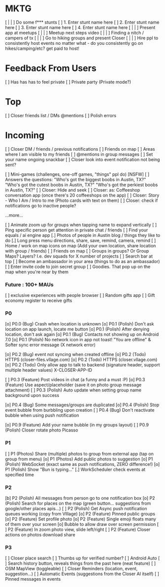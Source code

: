 
# MKTG

 [ | | ] Do some f*** stunts
    [ ] 1. Enter stunt name here
    [ ] 2. Enter stunt name here
    [ ] 3. Enter stunt name here
    [ ] 4. Enter stunt name here
 [ | | ] Present app at meetups
 [ | | ] Meetup next steps video
 [ | | ] Finding a nitch / campers of tx
 [ | | ] Go to hiking groups and present Closer
 [ | | ] Hire ppl to consistently host events no matter what - do you consistently go on hikes/camping/etc? get paid to host!

# Feedback From Users

 [ ] Has has has to feel private
 [ ] Private party (Private mode?)

# Top

 [ ] Closer friends list / DMs @mentions
 [ ] Polish errors

# Incoming

 [ ] Closer DM / friends / previous notifications
 [ ] Friends on map
    [ ] Areas where I am visible to my friends
 [ ] @mentions in group messages
 [ ] Set your name ongoing snackbar
 [ ] Closer look into event notification not being sent?

 [ ] Mini-games (challenges, one-off games, "things" ppl do) [NSFW]
    [ ] Answers the questions:
        "Who's got the biggest boobs in Austin, TX?"
        "Who's got the cutest boobs in Austin, TX?"
        "Who's got the perkiest boobs in Austin, TX?"
 [ ] Closer: Hide and seek
 [ ] Closer: as: Coffeeshop conversation app (once there's 20 coffeeshops on the app)
 [ ] Closer: Story - Who I Am / Intro to me (Photo cards with text on them)
 [ ] Closer: check if notifications go to inactive people?

 ...more...

 [ ] Animate zoom up for groups when tapping name to expand vertically
 [ ] Ping specific person get attention in private chat / friends
 [ ] Find your equals / ai engine app
 [.] Photos of people in Austin blog / things they like to do
 [.] Long press menu directions, share, save, remind, camera, remind
 [ ] Home / work on map icons on map (Add your own location, share location with group / friends)
    [ ] Friends on map
 [ ] Groups in groups? Or Group Maps? Layers? I.e. dev squads for X number of projects
 [ ] Search bar at top
 [ ] Become an ambassador in your area (things to do as an ambassador)
 [ ] Enter invite code to join secret group
 [ ] Goodies.  That pop up on the map when you're near by them

### Future : 100+ MAUs ###

 [ ] exclusive experiences with people browser
 [ ] Random gifts app
    [ ] Gift economy register to receive gifts

### P0 ###

 [o] P0.0 (Bug) Crash when location is unknown
 [o] P0.1 (Polish) Don't ask location on app launch, locate me button
 [o] P0.1 (Polish) After denying location, don't ask again
 [o] P0.1 (Bug) Contacts not showing up on Android 7.0
 [o] P0.1 (Polish) No network icon in app not toast! "You are offline" & Softer sync error message (X network error)

 [o] P0.2 (Bug) event not syncing when created offline
 [o] P0.2 (Todo) HTTPS (closer-files.vllage.com)
 [o] P0.2 (Todo) HTTPS (closer.vllage.com)
    [o] P0.2 (Todo) Only allow app to talk to backend (signature header, support multiple header values) X-CLOSER-APP-ID

 [ ] P0.3 (Feature) Post videos in chat (a funny and a must :P)
 [o] P0.3 (Feature) Use aspect/placeholder (save it on photo group message attachment)
 [ ] P0.3 (Polish) Auto update when setting group name background upon success

 [o] P0.4 (Bug) Some messages/groups are duplicated
 [o] P0.4 (Polish) Stop event bubble from burbbling upon creation
 [ ] P0.4 (Bug) Don't reactivate bubble when using push notification

 [o] P0.9 (Feature) Add your name bubble (in my groups layout)
 [ ] P0.9 (Polish) Closer rotate photo Picasso

### P1 ###

 [ ] P1 (Photos) Share (multiple) photos to group from external app (tap on group from menu)
 [o] P1 (Photos) Add public photos to suggestion
 [o] P1 (Polish) WebSocket (exact same as push notifications, ZERO difference!)
 [o] P1 (Polish) Show "Bun is typing..."
    [.] WorkScheduler check events at specified time

### P2 ###

 [b] P2 (Polish) All messages from person go to one notification box
 [o] P2 (Polish) Search for places on the map (green button... suggestions from google/other places apis...)
 [ ] P2 (Polish) Get Async push notification queues working (copy from Vlllage)
 [o] P2 (Feature) Pinned public groups
 [o] P2 (Feature) Set profile photo
 [o] P2 (Feature) Single emoji floats many of them over your screen
    [o] Bubble to allow draw over screen permission
 [ ] P2 (Feature) In zoom photo view, slide left/right
 [ ] P2 (Feature) Closer actions on photos download share


### P3 ###

 [ ] Closer place search
     [ ] Thumbs up for verified number?
 [ ] Android Auto
 [ ] Search history button, reveals things from the past here (neat feature)
 [ ] OSM MapView (toggleable)
 [ ] Closer Reminders (location, event, suggestion...)
 [ ] Automatic Events (suggestions from the Closer AI itself)
 [ ] Pinned messages in events
